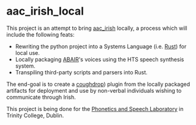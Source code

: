 # aac_irish_local

This project is an attempt to bring [aac_irish](https://github.com/OisinThomasMorrin/aac_irish) locally, a process which
will include the following feats:

- Rewriting the python project into a Systems Language (i.e. [Rust](https://www.rust-lang.org/)) for local use.
- Locally packaging [ABAIR](https://www.tcd.ie/research/start/abair.php)'s voices using the HTS speech synthesis system. 
- Transpiling third-party scripts and parsers into Rust. 

The end-goal is to create a [coughdrop](https://www.coughdrop.com/)) plugin from the locally packaged artifacts for deployment
and use by non-verbal individuals wishing to communicate through Irish.  

This project is being done for the [Phonetics and Speech Laboratory](https://www.tcd.ie/slscs/clcs/psl/) in Trinity College, Dublin.